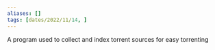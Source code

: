 ```yaml
---
aliases: []
tags: [dates/2022/11/14, ]
---
```

 
A program used to collect and index torrent sources for easy torrenting